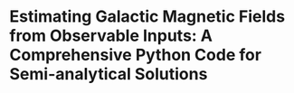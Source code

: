 # Estimating Galactic Magnetic Fields from Observable Inputs: A Comprehensive Python Code for Semi-analytical Solutions
